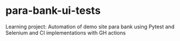 # para-bank-ui-tests
Learning project: Automation of demo site para bank using Pytest and Selenium and CI implementations with GH actions
